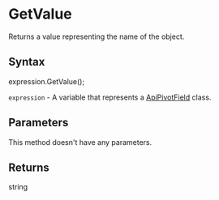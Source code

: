 # GetValue

Returns a value representing the name of the object.

## Syntax

expression.GetValue();

`expression` - A variable that represents a [ApiPivotField](../ApiPivotField.md) class.

## Parameters

This method doesn't have any parameters.

## Returns

string